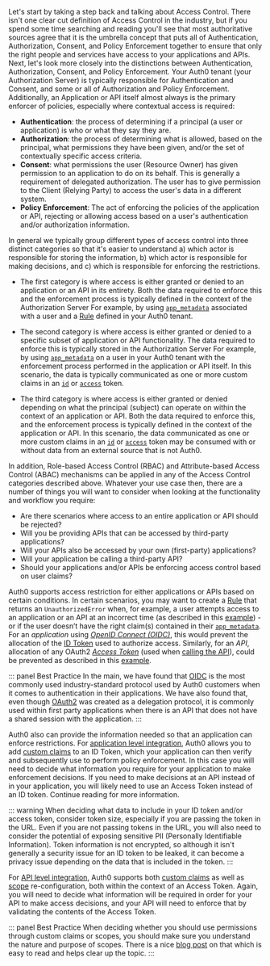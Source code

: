 Let's start by taking a step back and talking about Access Control.  There isn't one clear cut definition of Access Control in the industry, but if you spend some time searching and reading you'll see that most authoritative sources agree that it is the umbrella concept that puts all of Authentication, Authorization, Consent, and Policy Enforcement together to ensure that only the right people and services have access to your applications and APIs.  Next, let's look more closely into the distinctions between Authentication, Authorization, Consent, and Policy Enforcement. Your Auth0 tenant (your Authorization Server) is typically responsible for Authentication and Consent, and some or all of Authorization and Policy Enforcement. Additionally, an Application or API itself almost always is the primary enforcer of policies, especially where contextual access is required: 

* **Authentication**: the process of determining if a principal (a user or application) is who or what they say they are.
* **Authorization**: the process of determining what is allowed, based on the principal, what permissions they have been given, and/or the set of contextually specific access criteria.
* **Consent**: what permissions the user (Resource Owner) has given permission to an application to do on its behalf. This is generally a requirement of delegated authorization.  The user has to give permission to the Client (Relying Party) to access the user's data in a different system.
* **Policy Enforcement**: The act of enforcing the policies of the application or API, rejecting or allowing access based on a user's authentication and/or authorization information.

In general we typically group different types of access control into three distinct categories so that it's easier to understand a) which actor is responsible for storing the information, b) which actor is responsible for making decisions, and c) which is responsible for enforcing the restrictions. 
  
* The first category is where access is either granted or denied to an application or an API in its entirety. Both the data required to enforce this and the enforcement process is typically defined in the context of the Authorization Server For example, by using [`app_metadata`](/users/concepts/overview-user-metadata) associated with a user and a [Rule](/rules) defined in your Auth0 tenant.
    
* The second category is where access is either granted or denied to a specific subset of application or API functionality. The data required to enforce this is typically stored in the Authorization Server For example, by using [`app_metadata`](/users/concepts/overview-user-metadata) on a user in your Auth0 tenant with the enforcement process performed in the application or API itself. In this scenario, the data is typically communicated as one or more custom claims in an [`id`](/tokens/id-token) or [`access`](/tokens/overview-access-tokens) token.
    
* The third category is where access is either granted or denied depending on what the principal (subject) can operate on within the context of an application or API. Both the data required to enforce this, and the enforcement process is typically defined in the context of the application or API. In this scenario, the data communicated as one or more custom claims in an [`id`](/tokens/id-token) or [`access`](/tokens/overview-access-tokens) token may be consumed with or without data from an external source that is not Auth0.

In addition, Role-based Access Control (RBAC) and Attribute-based Access Control (ABAC) mechanisms can be applied in any of the Access Control categories described above. Whatever your use case then, there are a number of things you will want to consider when looking at the functionality and workflow you require:

* Are there scenarios where access to an entire application or API should be rejected?
* Will you be providing APIs that can be accessed by third-party applications?
* Will your APIs also be accessed by your own (first-party) applications?
* Will your application be calling a third-party API?
* Should your applications and/or APIs be enforcing access control based on user claims?
 
Auth0 supports access restriction for either applications or APIs based on certain conditions. In certain scenarios, you may want to create a [Rule](/rules) that returns an `UnauthorizedError` when, for example, a user attempts access to an application or an API at an incorrect time (as described in this [example](/authorization/concepts/sample-use-cases-rules#allow-access-only-on-weekdays-for-a-specific-application)) - or if the user doesn’t have the right claim(s) contained in their [`app_metadata`](/users/concepts/overview-user-metadata). For an _application_ using <dfn data-key="openid">[OpenID Connect (OIDC)](/protocols/oidc)</dfn>, this would prevent the allocation of the [ID Token](/tokens/id-token) used to authorize access. Similarly, for an _API_, allocation of any OAuth2 <dfn data-key="Access Token">[Access Token](/tokens/overview-access-tokens)</dfn> (used when [calling the API](/api-auth/why-use-access-tokens-to-secure-apis)), could be prevented as described in this [example](/api-auth/restrict-access-api#example-deny-access-to-anyone-calling-the-api).

::: panel Best Practice
In the main, we have found that [OIDC](/protocols/oidc) is the most commonly used industry-standard protocol used by Auth0 customers when it comes to authentication in their applications. We have also found that, even though [OAuth2](protocols/oauth2) was created as a delegation protocol, it is commonly used within first party applications when there is an API that does not have a shared session with the application.
:::

Auth0 also can provide the information needed so that an application can enforce restrictions. For [application level integration](#application-integration), Auth0 allows you to add [custom claims](#id-token-claims) to an ID Token, which your application can then verify and subsequently use to perform policy enforcement. In this case you will need to decide what information you require for your application to make enforcement decisions.  If you need to make decisions at an API instead of in your application, you will likely need to use an Access Token instead of an ID token.  Continue reading for more information.

::: warning
When deciding what data to include in your ID token and/or access token, consider token size, especially if you are passing the token in the URL. Even if you are not passing tokens in the URL, you will also need to consider the potential of exposing sensitive PII (Personally Identifiable Information). Token information is not encrypted, so although it isn't generally a security issue for an ID token to be leaked, it can become a privacy issue depending on the data that is included in the token.
:::

For [API level integration](#api-integration), Auth0 supports both [custom claims](#access-token-claims) as well as [scope](#access-token-scopes) re-configuration, both within the context of an Access Token. Again, you will need to decide what information will be required in order for your API to make access decisions, and your API will need to enforce that by validating the contents of the Access Token.

::: panel Best Practice
When deciding whether you should use permissions through custom claims or scopes, you should make sure you understand the nature and purpose of scopes.  There is a nice [blog post](https://auth0.com/blog/on-the-nature-of-oauth2-scopes/) on that which is easy to read and helps clear up the topic.
:::
